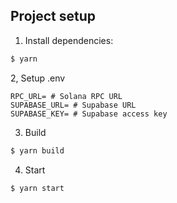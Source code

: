 ## Project setup

1. Install dependencies:
```bash
$ yarn
```

2, Setup .env
```.env
RPC_URL= # Solana RPC URL
SUPABASE_URL= # Supabase URL
SUPABASE_KEY= # Supabase access key
```

3. Build
```bash
$ yarn build
```

4. Start
```bash
$ yarn start
```